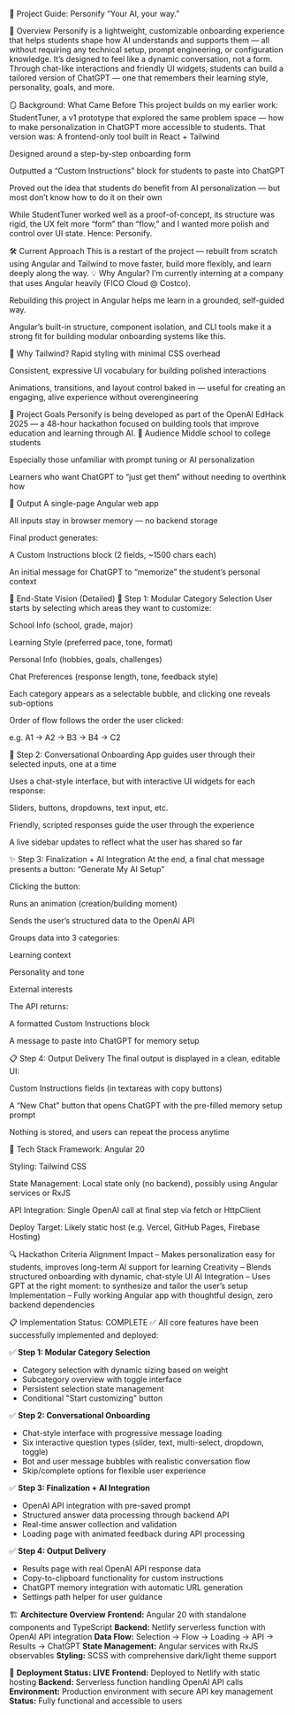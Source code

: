 📘 Project Guide: 
Personify
“Your AI, your way.”

🧠 Overview
Personify is a lightweight, customizable onboarding experience that helps students shape how AI understands and supports them — all without requiring any technical setup, prompt engineering, or configuration knowledge.
It’s designed to feel like a dynamic conversation, not a form. Through chat-like interactions and friendly UI widgets, students can build a tailored version of ChatGPT — one that remembers their learning style, personality, goals, and more.

🪞 Background: What Came Before
This project builds on my earlier work: StudentTuner, a v1 prototype that explored the same problem space — how to make personalization in ChatGPT more accessible to students.
That version was:
A frontend-only tool built in React + Tailwind


Designed around a step-by-step onboarding form


Outputted a “Custom Instructions” block for students to paste into ChatGPT


Proved out the idea that students do benefit from AI personalization — but most don’t know how to do it on their own


While StudentTuner worked well as a proof-of-concept, its structure was rigid, the UX felt more “form” than “flow,” and I wanted more polish and control over UI state.
Hence: Personify.

🛠️ Current Approach
This is a restart of the project — rebuilt from scratch using Angular and Tailwind to move faster, build more flexibly, and learn deeply along the way.
💡 Why Angular?
I’m currently interning at a company that uses Angular heavily (FICO Cloud @ Costco).


Rebuilding this project in Angular helps me learn in a grounded, self-guided way.


Angular’s built-in structure, component isolation, and CLI tools make it a strong fit for building modular onboarding systems like this.


🎨 Why Tailwind?
Rapid styling with minimal CSS overhead


Consistent, expressive UI vocabulary for building polished interactions


Animations, transitions, and layout control baked in — useful for creating an engaging, alive experience without overengineering



🎯 Project Goals
Personify is being developed as part of the OpenAI EdHack 2025 — a 48-hour hackathon focused on building tools that improve education and learning through AI.
👥 Audience
Middle school to college students


Especially those unfamiliar with prompt tuning or AI personalization


Learners who want ChatGPT to “just get them” without needing to overthink how


🎁 Output
A single-page Angular web app


All inputs stay in browser memory — no backend storage


Final product generates:


A Custom Instructions block (2 fields, ~1500 chars each)


An initial message for ChatGPT to “memorize” the student’s personal context



🧬 End-State Vision (Detailed)
🔘 Step 1: Modular Category Selection
User starts by selecting which areas they want to customize:


School Info (school, grade, major)


Learning Style (preferred pace, tone, format)


Personal Info (hobbies, goals, challenges)


Chat Preferences (response length, tone, feedback style)


Each category appears as a selectable bubble, and clicking one reveals sub-options


Order of flow follows the order the user clicked:


e.g. A1 → A2 → B3 → B4 → C2



💬 Step 2: Conversational Onboarding
App guides user through their selected inputs, one at a time


Uses a chat-style interface, but with interactive UI widgets for each response:


Sliders, buttons, dropdowns, text input, etc.


Friendly, scripted responses guide the user through the experience


A live sidebar updates to reflect what the user has shared so far



✨ Step 3: Finalization + AI Integration
At the end, a final chat message presents a button: “Generate My AI Setup”


Clicking the button:


Runs an animation (creation/building moment)


Sends the user’s structured data to the OpenAI API


Groups data into 3 categories:


Learning context


Personality and tone


External interests


The API returns:


A formatted Custom Instructions block


A message to paste into ChatGPT for memory setup



📋 Step 4: Output Delivery
The final output is displayed in a clean, editable UI:


Custom Instructions fields (in textareas with copy buttons)


A “New Chat” button that opens ChatGPT with the pre-filled memory setup prompt


Nothing is stored, and users can repeat the process anytime



🧪 Tech Stack
Framework: Angular 20


Styling: Tailwind CSS


State Management: Local state only (no backend), possibly using Angular services or RxJS


API Integration: Single OpenAI call at final step via fetch or HttpClient


Deploy Target: Likely static host (e.g. Vercel, GitHub Pages, Firebase Hosting)



🔍 Hackathon Criteria Alignment
Impact – Makes personalization easy for students, improves long-term AI support for learning
Creativity – Blends structured onboarding with dynamic, chat-style UI
AI Integration – Uses GPT at the right moment: to synthesize and tailor the user’s setup
Implementation – Fully working Angular app with thoughtful design, zero backend dependencies

📋 Implementation Status: COMPLETE ✅
All core features have been successfully implemented and deployed:

✅ **Step 1: Modular Category Selection**
- Category selection with dynamic sizing based on weight
- Subcategory overview with toggle interface
- Persistent selection state management
- Conditional "Start customizing" button

✅ **Step 2: Conversational Onboarding**
- Chat-style interface with progressive message loading
- Six interactive question types (slider, text, multi-select, dropdown, toggle)
- Bot and user message bubbles with realistic conversation flow
- Skip/complete options for flexible user experience

✅ **Step 3: Finalization + AI Integration**
- OpenAI API integration with pre-saved prompt
- Structured answer data processing through backend API
- Real-time answer collection and validation
- Loading page with animated feedback during API processing

✅ **Step 4: Output Delivery**
- Results page with real OpenAI API response data
- Copy-to-clipboard functionality for custom instructions
- ChatGPT memory integration with automatic URL generation
- Settings path helper for user guidance

🏗️ **Architecture Overview**
**Frontend:** Angular 20 with standalone components and TypeScript
**Backend:** Netlify serverless function with OpenAI API integration
**Data Flow:** Selection → Flow → Loading → API → Results → ChatGPT
**State Management:** Angular services with RxJS observables
**Styling:** SCSS with comprehensive dark/light theme support

🚀 **Deployment Status: LIVE**
**Frontend:** Deployed to Netlify with static hosting
**Backend:** Serverless function handling OpenAI API calls
**Environment:** Production environment with secure API key management
**Status:** Fully functional and accessible to users

